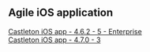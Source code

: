 ## Agile iOS application
[Castleton iOS app - 4.6.2 - 5 - Enterprise](itms-services://?action=download-manifest&url=https://dl.dropboxusercontent.com/s/9z9dch18pgkdtqk/MRI%20Agile-4.6.2-5.plist)  
[Castleton iOS app - 4.7.0 - 3](itms-services://?action=download-manifest&url=https://dl.dropboxusercontent.com/s/b6e8epbc2l4vxxg/MRI-Agile-4.7.0-5.plist)  

